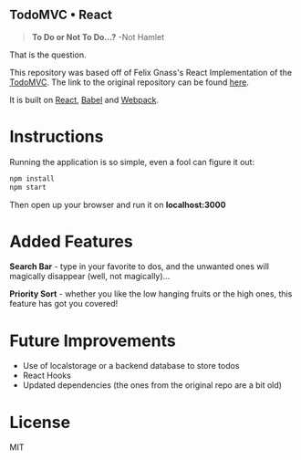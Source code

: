 ## TodoMVC • React

> **To Do or Not To Do...?**
> -Not Hamlet

That is the question.

This repository was based off of Felix Gnass's React Implementation of the [TodoMVC](http://todomvc.com/). The link to the original repository can be found [here](https://github.com/cellular/todomvc-react).

It is built on [React](https://reactjs.org/), [Babel](https://babeljs.io/) and [Webpack](https://webpack.js.org/).

# Instructions
Running the application is so simple, even a fool can figure it out:

```sh
npm install
npm start
```

Then open up your browser and run it on **localhost:3000**

# Added Features
 **Search Bar** - type in your favorite to dos, and the unwanted ones will magically disappear (well, not magically)... 
   
 **Priority Sort** - whether you like the low hanging fruits or the high ones, this feature has got you covered!

# Future Improvements

 - Use of localstorage or a backend database to store todos
 - React Hooks
 - Updated dependencies (the ones from the original repo are a bit old)

# License

MIT
